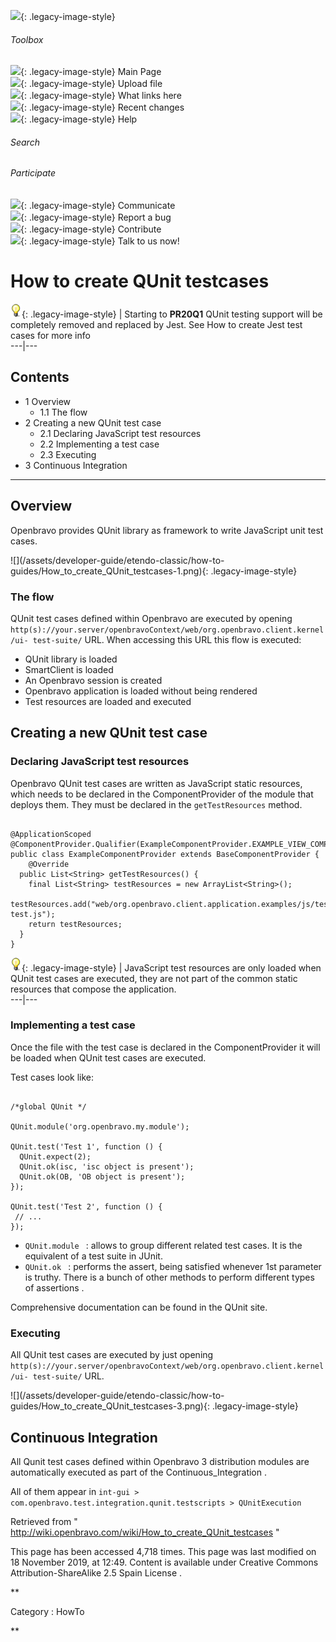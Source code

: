 ![](skins/openbravo/images/social-blogs-sidebar-banner.png){: .legacy-image-style}

######  Toolbox

![](skins/openbravo/images/flecha1.jpg){: .legacy-image-style} Main Page  
![](skins/openbravo/images/flecha1.jpg){: .legacy-image-style} Upload file  
![](skins/openbravo/images/flecha1.jpg){: .legacy-image-style} What links here  
![](skins/openbravo/images/flecha1.jpg){: .legacy-image-style} Recent changes  
![](skins/openbravo/images/flecha1.jpg){: .legacy-image-style} Help  
  
  

######  Search

######  Participate

![](skins/openbravo/images/flecha1.jpg){: .legacy-image-style} Communicate  
![](skins/openbravo/images/flecha1.jpg){: .legacy-image-style} Report a bug  
![](skins/openbravo/images/flecha1.jpg){: .legacy-image-style} Contribute  
![](skins/openbravo/images/flecha1.jpg){: .legacy-image-style} Talk to us now!  

  

#  How to create QUnit testcases

![](/assets/developer-guide/etendo-classic/how-to-guides/Bulbgraph.png){: .legacy-image-style} |
Starting to **PR20Q1** QUnit testing support will be completely removed and
replaced by Jest. See  How to create Jest test cases  for more info  
---|---  
  
##  Contents

  * 1  Overview 
    * 1.1  The flow 
  * 2  Creating a new QUnit test case 
    * 2.1  Declaring JavaScript test resources 
    * 2.2  Implementing a test case 
    * 2.3  Executing 
  * 3  Continuous Integration 

  
---  
  
##  Overview

Openbravo provides  QUnit  library as framework to write JavaScript unit test
cases.

  

![](/assets/developer-guide/etendo-classic/how-to-
guides/How_to_create_QUnit_testcases-1.png){: .legacy-image-style}

###  The flow

QUnit test cases defined within Openbravo are executed by opening `
http(s)://your.server/openbravoContext/web/org.openbravo.client.kernel/ui-
test-suite/ ` URL. When accessing this URL this flow is executed:

  * QUnit library is loaded 
  * SmartClient is loaded 
  * An Openbravo session is created 
  * Openbravo application is loaded without being rendered 
  * Test resources are loaded and executed 

##  Creating a new QUnit test case

###  Declaring JavaScript test resources

Openbravo QUnit test cases are written as JavaScript static resources, which
needs to be declared in the  ComponentProvider  of the module that deploys
them. They must be declared in the ` getTestResources ` method.

    
    
     
    @ApplicationScoped
    @ComponentProvider.Qualifier(ExampleComponentProvider.EXAMPLE_VIEW_COMPONENT_TYPE)
    public class ExampleComponentProvider extends BaseComponentProvider {
        @Override
      public List<String> getTestResources() {
        final List<String> testResources = new ArrayList<String>();
        testResources.add("web/org.openbravo.client.application.examples/js/test/my-test.js");
        return testResources;
      }
    }

![](/assets/developer-guide/etendo-classic/how-to-guides/Bulbgraph.png){: .legacy-image-style} |
JavaScript test resources are only loaded when QUnit test cases are executed,
they are not part of the common static resources that compose the application.  
---|---  
  
###  Implementing a test case

Once the file with the test case is declared in the ComponentProvider it will
be loaded when QUnit test cases are executed.

Test cases look like:

    
    
     
    /*global QUnit */
     
    QUnit.module('org.openbravo.my.module');
     
    QUnit.test('Test 1', function () {
      QUnit.expect(2);
      QUnit.ok(isc, 'isc object is present');
      QUnit.ok(OB, 'OB object is present');
    });
     
    QUnit.test('Test 2', function () {
     // ...
    });

  * ` QUnit.module  ` : allows to group different related test cases. It is the equivalent of a  test suite  in JUnit. 
  * ` QUnit.ok  ` : performs the assert, being satisfied whenever 1st parameter is truthy. There is a bunch of other methods to perform different types of  assertions  . 

Comprehensive documentation  can be found in the QUnit site.

###  Executing

All QUnit test cases are executed by just opening `
http(s)://your.server/openbravoContext/web/org.openbravo.client.kernel/ui-
test-suite/ ` URL.

![](/assets/developer-guide/etendo-classic/how-to-
guides/How_to_create_QUnit_testcases-3.png){: .legacy-image-style}

##  Continuous Integration

All Qunit test cases defined within Openbravo 3 distribution modules are
automatically executed as part of the  Continuous_Integration  .

All of them appear in ` int-gui >
com.openbravo.test.integration.qunit.testscripts > QUnitExecution `

Retrieved from "  http://wiki.openbravo.com/wiki/How_to_create_QUnit_testcases
"

This page has been accessed 4,718 times. This page was last modified on 18
November 2019, at 12:49. Content is available under  Creative Commons
Attribution-ShareAlike 2.5 Spain License  .

  
**

Category  :  HowTo

**

